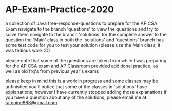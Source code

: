 # AP-Exam-Practice-2020
a collection of Java free-response-questions to prepare for the AP CSA Exam
navigate to the branch 'questions' to view the questions and try to solve them 
navigate to the branch 'solutions' for the complete answer to the question
the 'Main' class in both the 'solutions' and 'questions' branch has some test code for you to test your solution 
(please use the Main class, it was tedious work :D)

please note that some of the questions are taken from while I was preparing for the AP CSA exam
and AP Classroom provided additional practice, as well as old frq's from previous year's exams

please keep in mind this is a work in progress and some classes may be unfinished 
you'll notice that some of the classes in 'solutions' have explanations; however I have currently
stopped adding those explanations
if you have a question about any of the solutions, please email me at: tatooine888@gmail.com

